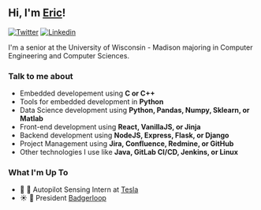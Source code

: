 ## Hi, I'm [Eric](https://ericudlis.com)!
[![Twitter](https://img.shields.io/badge/-Twitter-222222?style=flat-square&logo=twitter&logoColor=white&link=https://twitter.com/Eric_Udlis)](https://twitter.com/Eric_Udlis)
[![Linkedin](https://img.shields.io/badge/-LinkedIn-222222?style=flat-square&logo=Linkedin&logoColor=white&link=https://www.linkedin.com/in/eric-udlis/)](https://www.linkedin.com/in/eric-udlis/)

I'm a senior at the University of Wisconsin - Madison majoring in Computer Engineering and Computer Sciences.

### Talk to me about

- Embedded developement using **C or C++**
- Tools for embedded development in **Python**
- Data Science development using **Python, Pandas, Numpy, Sklearn, or Matlab**
- Front-end development using **React, VanillaJS, or Jinja**
- Backend development using **NodeJS, Express, Flask, or Django**
- Project Management using **Jira, Confluence, Redmine, or GitHub**
- Other technologies I use like **Java, GitLab CI/CD, Jenkins, or Linux**

### What I'm Up To

- 🔌 🚗 Autopilot Sensing Intern at [Tesla](https://tesla.com)
- ☀️ 🚗 President [Badgerloop](https://badgerloop.org)
<!-- 
### Languages I'm Working in Right Now

![Wakatime Activity](https://github.com/EUdds/Eudds/blob/master/images/stat.svg) -->

<!-- ### My GitHub Stats

![My Github Stats](https://github-readme-stats.vercel.app/api?username=EUdds)
 -->
